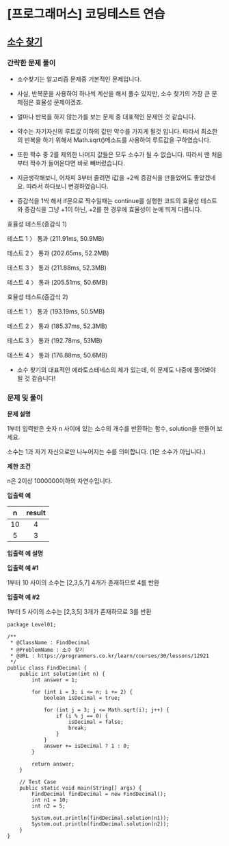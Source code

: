 # [프로그래머스] 코딩테스트 연습

## [소수 찾기](https://programmers.co.kr/learn/courses/30/lessons/12921)

### 간략한 문제 풀이

- 소수찾기는 알고리즘 문제중 기본적인 문제입니다.

- 사실, 반복문을 사용하여 하나씩 계산을 해서 풀수 있지만, 소수 찾기의 가장 큰 문제점은 효율성 문제이겠죠.

- 얼마나 반복을 하지 않는가를 보는 문제 중 대표적인 문제인 것 같습니다.

- 약수는 자기자신의 루트값 이하의 값만 약수를 가지게 될것 입니다. 따라서 최소한의 반복을 하기 위해서 Math.sqrt()메소드를 사용하여 루트값을 구하였습니다.

- 또한 짝수 중 2를 제외한 나머지 값들은 모두 소수가 될 수 없습니다. 따라서 맨 처음부터 짝수가 들어온다면 바로 빼버렸습니다.

- 지금생각해보니, 어차피 3부터 줄려면 i값을 +2씩 증감식을 만들었어도 좋았겠네요. 따라서 하다보니 변경하였습니다.

- 증감식을 1씩 해서 if문으로 짝수일때는 continue를 실행한 코드의 효율성 테스트와 증감식을 그냥 +1이 아닌, +2를 한 경우에 효율성이 눈에 띄게 다릅니다.

효율성  테스트(증감식 1)

테스트 1 〉	통과 (211.91ms, 50.9MB)

테스트 2 〉	통과 (202.65ms, 52.2MB)

테스트 3 〉	통과 (211.88ms, 52.3MB)

테스트 4 〉	통과 (205.51ms, 50.6MB)

효율성  테스트(증감식 2)

테스트 1 〉	통과 (193.19ms, 50.5MB)

테스트 2 〉	통과 (185.37ms, 52.3MB)

테스트 3 〉	통과 (192.78ms, 53MB)

테스트 4 〉	통과 (176.88ms, 50.6MB)

- 소수 찾기의 대표적인 에라토스테네스의 체가 있는데, 이 문제도 나중에 풀어봐야 될 것 같습니다!

### 문제 및 풀이

**문제 설명**

1부터 입력받은 숫자 n 사이에 있는 소수의 개수를 반환하는 함수, solution을 만들어 보세요.

소수는 1과 자기 자신으로만 나누어지는 수를 의미합니다.
(1은 소수가 아닙니다.)

**제한 조건**

n은 2이상 1000000이하의 자연수입니다.

**입출력 예**

| n | result |
| :---: | :---: |
| 10 | 4 |
| 5 | 3 |

**입출력 예 설명**

**입출력 예 #1**

1부터 10 사이의 소수는 [2,3,5,7] 4개가 존재하므로 4를 반환

**입출력 예 #2**

1부터 5 사이의 소수는 [2,3,5] 3개가 존재하므로 3를 반환

````
package Level01;

/**
 * @ClassName : FindDecimal
 * @ProblemName : 소수 찾기
 * @URL : https://programmers.co.kr/learn/courses/30/lessons/12921
 */
public class FindDecimal {
    public int solution(int n) {
        int answer = 1;

        for (int i = 3; i <= n; i += 2) {
            boolean isDecimal = true;

            for (int j = 3; j <= Math.sqrt(i); j++) {
                if (i % j == 0) {
                    isDecimal = false;
                    break;
                }
            }
            answer += isDecimal ? 1 : 0;
        }

        return answer;
    }

    // Test Case
    public static void main(String[] args) {
        FindDecimal findDecimal = new FindDecimal();
        int n1 = 10;
        int n2 = 5;

        System.out.println(findDecimal.solution(n1));
        System.out.println(findDecimal.solution(n2));
    }
}
````